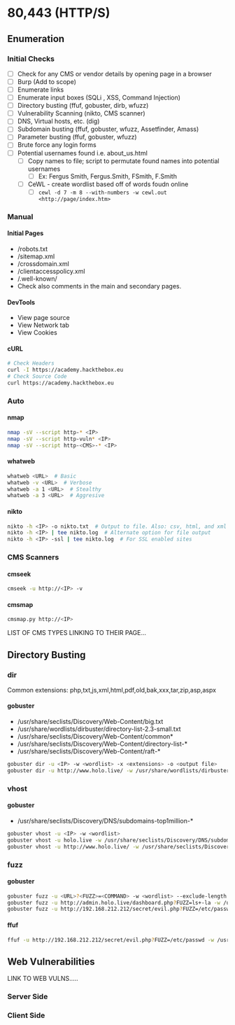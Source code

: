 # 80,443 (HTTP/S)

## Enumeration

### Initial Checks

* [ ] Check for any CMS or vendor details by opening page in a browser
* [ ] Burp (Add to scope)
* [ ] Enumerate links
* [ ] Enumerate input boxes (SQLi , XSS, Command Injection)
* [ ] Directory busting (ffuf, gobuster, dirb, wfuzz)
* [ ] Vulnerability Scanning (nikto, CMS scanner)
* [ ] DNS, Virtual hosts, etc. (dig)
* [ ] Subdomain busting (ffuf, gobuster, wfuzz, Assetfinder, Amass)
* [ ] Parameter busting (ffuf, gobuster, wfuzz)
* [ ] Brute force any login forms
* [ ] Potential usernames found i.e. about\_us.html
  * [ ] Copy names to file; script to permutate found names into potential usernames
    * [ ] Ex: Fergus Smith, Fergus.Smith, FSmith, F.Smith
  * [ ] CeWL - create wordlist based off of words foudn online
    * [ ] `cewl -d 7 -m 8 --with-numbers -w cewl.out <http://page/index.htm>`

### Manual

#### Initial Pages

* /robots.txt
* /sitemap.xml
* /crossdomain.xml
* /clientaccesspolicy.xml
* /.well-known/
* Check also comments in the main and secondary pages.

#### DevTools

* View page source
* View Network tab
* View Cookies

#### cURL

```bash
# Check Headers
curl -I https://academy.hackthebox.eu
# Check Source Code
curl https://academy.hackthebox.eu
```

### Auto

#### nmap

```bash
nmap -sV --script http-* <IP>
nmap -sV --script http-vuln* <IP>
nmap -sV --script http-<CMS>-* <IP>
```

#### whatweb

```bash
whatweb <URL>  # Basic
whatweb -v <URL>  # Verbose
whatweb -a 1 <URL>  # Stealthy
whatweb -a 3 <URL>  # Aggresive
```

#### nikto

```bash
nikto -h <IP> -o nikto.txt  # Output to file. Also: csv, html, and xml available
nikto -h <IP> | tee nikto.log  # Alternate option for file output
nikto -h <IP> -ssl | tee nikto.log  # For SSL enabled sites
```

### CMS Scanners

#### cmseek

```bash
cmseek -u http://<IP> -v
```

#### cmsmap

```bash
cmsmap.py http://<IP>
```

LIST OF CMS TYPES LINKING TO THEIR PAGE...

## Directory Busting

### dir

Common extensions: php,txt,js,xml,html,pdf,old,bak,xxx,tar,zip,asp,aspx

#### gobuster

* /usr/share/seclists/Discovery/Web-Content/big.txt
* /usr/share/wordlists/dirbuster/directory-list-2.3-small.txt
* /usr/share/seclists/Discovery/Web-Content/common\*
* /usr/share/seclists/Discovery/Web-Content/directory-list-\*
* /usr/share/seclists/Discovery/Web-Content/raft-\*

```bash
gobuster dir -u <IP> -w <wordlist> -x <extensions> -o <output file>
gobuster dir -u http://www.holo.live/ -w /usr/share/wordlists/dirbuster/directory-list-2.3-medium.txt -x txt,php -o gobuster_dir_80
```

### vhost

#### gobuster

* /usr/share/seclists/Discovery/DNS/subdomains-top1million-\*

```bash
gobuster vhost -u <IP> -w <wordlist>
gobuster vhost -u holo.live -w /usr/share/seclists/Discovery/DNS/subdomains-top1million-110000.txt 
gobuster vhost -u http://www.holo.live/ -w /usr/share/seclists/Discovery/DNS/subdomains-top1million-110000.txt
```

### fuzz

#### gobuster

```bash
gobuster fuzz -u <URL>?<FUZZ>=<COMMAND> -w <wordlist> --exclude-length <INT>
gobuster fuzz -u http://admin.holo.live/dashboard.php?FUZZ=ls+-la -w /usr/share/seclists/Discovery/Web-Content/big.txt --exclude-length 0
gobuster fuzz -u http://192.168.212.212/secret/evil.php?FUZZ=/etc/passwd -w /usr/share/wordlists/dirbuster/directory-list-2.3-small.txt --exclude-length 0

```

#### ffuf

```bash
ffuf -u http://192.168.212.212/secret/evil.php?FUZZ=/etc/passwd -w /usr/share/wordlists/dirbuster/directory-list-2.3-small.txt -fs 0

```

## Web Vulnerabilities

LINK TO WEB VULNS.....

### Server Side

### Client Side

###

